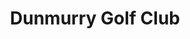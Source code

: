 ---
title: "Dunmurry Golf Club"
address: "91, Dunmurry Lane, Dunmurry, Belfast, County Antrim BT17 9JS"
tel: "028 9061 0834"
county: "Antrim"
category: "Golf Lessons"
type: "Content"
lat: "54.545493"
lng: "-5.981761"
---